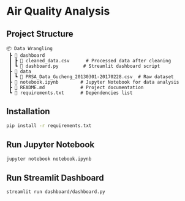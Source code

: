 # Air Quality Analysis

## Project Structure

```
📦 Data Wrangling
 ┣ 📂 dashboard
 ┃ ┣ 📜 cleaned_data.csv      # Processed data after cleaning
 ┃ ┗ 📜 dashboard.py         # Streamlit dashboard script
 ┣ 📂 data
 ┃ ┗ 📜 PRSA_Data_Gucheng_20130301-20170228.csv  # Raw dataset
 ┣ 📜 notebook.ipynb        # Jupyter Notebook for data analysis
 ┣ 📜 README.md             # Project documentation
 ┗ 📜 requirements.txt      # Dependencies list
```

## Installation

```bash
pip install -r requirements.txt
```

## Run Jupyter Notebook

```bash
jupyter notebook notebook.ipynb
```

## Run Streamlit Dashboard

```bash
streamlit run dashboard/dashboard.py
```
